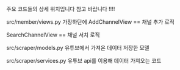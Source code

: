 주요 코드들의 상세 위치입니다 참고 바랍니다 !!!!


src/member/views.py
가장하단에
AddChannelView == 채널 추가 로직

SearchChannelView == 채널 서치 로직


src/scraper/models.py
유튜브에서 가져온 데이터 저장한 모델


src/scraper/services.py
유튜브 api를 이용해 데이터 가져오는 코드
